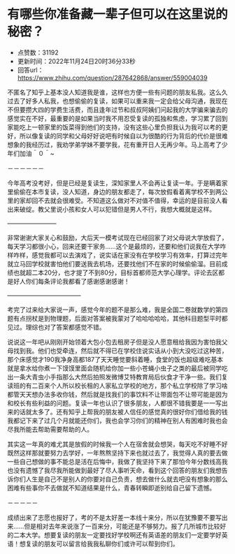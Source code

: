 # 有哪些你准备藏一辈子但可以在这里说的秘密？
- 点赞数：31192
- 更新时间：2022年11月24日20时36分33秒
- 回答url：https://www.zhihu.com/question/287642868/answer/559004039
<body>
 <p data-pid="i0Zv6mGi">不匿名了知乎上基本没人知道我是谁，这样也方便一些有问题的朋友私我。这么久过去了好多人私我，也想偷偷的复读，如果可以重来我一定会给父母沟通，我现在不但要攒大四的学费生活费，而且逢年过节和叔叔阿姨们问起我的大学骗来骗去的感觉实在不好，最重要的是如果当时我不用忍受复读的孤独和焦虑，学习累了回到家能吃上一顿家里的饭菜得到他们的支持，没有这些心里负担我认为我可以考的更好，所以像复读的同学和父母好好说吧有时候自以为很酷的行为背后的代价是很难想象的我经历过，我劝学弟学妹不要学我，花有重开日人无再少年。马上高考了少年们加油＾０＾~</p>
 <p data-pid="z2oMJoV_">－－－－－－</p>
 <p data-pid="YT7YUKeC">今年高考没考好，但是已经是复读生，深知家里人不会再让复读一年。于是瞒着家里偷偷在本市复读，没人知道，身边的朋友都走了，每次放假看着离学校不到两公里的家却回不去就会很难受。不知道这么做对不对值不值得，幸运的是目前没人看出来破绽。教父里说小孩和女人可以犯错但是男人不行，我想大概就是这样。</p>
 <p data-pid="6qWcowJ3">————————</p>
 <p data-pid="_ABRuT5G">非常谢谢大家关心和鼓励，大后天一模考试现在已经回家了对父母说大学放假了，每天学习都很小心，回来还要干家务……这个是最烦的，还要和他们说我在大学咋样咋样，感觉我都可以去演戏了，说实话在家没有在学校学习有效率，打算过完年就立马回学校就害怕他们要送我去机场，还要找他们不在家的时候偷偷溜。目前成绩也就超二本20分，也才提了不到80分，目标首都师范大学心理学。评论去区都是好人你们每条评论我都看了感谢感谢感谢！</p>
 <p data-pid="3ihfY-3J">————————————</p>
 <p data-pid="p9DaWCR6">考完了过来给大家说一声，感觉今年的题不是那么难，我是全国二卷就数学的第四题有点拐杖是到物理题，后面对答案被我蒙对了哈哈哈哈哈，其他科目题型平时都见过。理综也对了答案都感觉不错。</p>
 <p data-pid="2NjSMwqW">说说这一年吧从刚刚开始领着大包小包去租房子但是没人愿意租给我因为害怕我父母找到我。他们也受牵连，然后就不得已在学校住说实话从小到大没吃过这种苦，那个床感觉才190我净身高都187了天天睡觉要斜着睡，食堂的饭也超级难吃基本就是拿水给你煮一下馍馍里面会随机给你加一些小苍蝇小虫子之类的最后被同学吃出一条大青虫小手指那么大然后拍照发微博艾特教育局后伙食才干净一些。我们复读班的有二百来个人所以校长租的人家私立学校的地方，那个私立学校除了学习啥都管天天想办法多收你钱，然后就是找我们的事饮料不让带面包不让带可能是因为和校长有些利益的问题。复读一年也认识了很多朋友，人都很不错我要是一一写出来的话就太多了。还有知乎上帮我的朋友被人信任的感觉真的很好你们借给我的钱我都记下来了过几个月就能还你们，我也会学习你们的精神在别人有困难时我也会尽我所能去帮助需要帮助的人。</p>
 <p data-pid="CVA7rl81">其实这一年真的难尤其是放假的时候我一个人在宿舍就会想哭，每天吃不好睡不好既然这样那就要努力去学好，一年熬熬坚持下来也就过去了，我觉得人真的要去做一些自己想做的事不能总是活在后悔中，我做了我坚持下来了那怕今年分数线高我也没有遗憾了我尽我所能做到最好了尽人事听天命，看到这个回答的朋友们我想告诉你们人生是自己不是别人的你要对自己负责，想去做什么就去吧没有想象的那么困难有些事你不去做就不知道结果是什么，青春转瞬即逝别给自己留下遗憾。</p>
 <p data-pid="bBbfK9D3">－－－－－</p>
 <p data-pid="2Avc-LPF">成绩出来了志愿也报好了，考的不是太好差一本线十来分，所以在犹豫要不要写出来……但是相对去年来说涨了一百来分，可能还是不够努力。报了几所城市比较好的二本大学。想要复读的朋友一定要找好学校啊还有英语差的朋友们一定要学好英语！想复读的朋友可以留言给我我私聊你们或许可以帮到你们。</p>
</body>